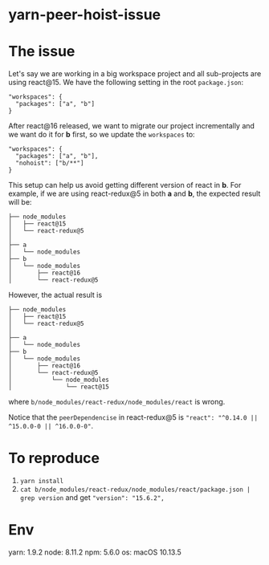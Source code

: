 # yarn-peer-hoist-issue

# The issue

Let's say we are working in a big workspace project and all sub-projects are using react@15. We have the following setting in the root `package.json`:

```
"workspaces": {
  "packages": ["a", "b"]
}
```

After react@16 released, we want to migrate our project incrementally and we want do it for __b__ first, so we update the `workspaces` to:

```
"workspaces": {
  "packages": ["a", "b"],
  "nohoist": ["b/**"]
}
```

This setup can help us avoid getting different version of react in __b__. For example, if we are using react-redux@5 in both __a__ and __b__, the expected result will be:

```
├── node_modules
│   ├── react@15
│   └── react-redux@5
│     
├── a
│   └── node_modules
├── b
│   └── node_modules
│       ├── react@16
│       └── react-redux@5
```

However, the actual result is 

```
├── node_modules
│   ├── react@15
│   └── react-redux@5
│     
├── a
│   └── node_modules
├── b
│   └── node_modules
│       ├── react@16
│       └── react-redux@5
│           └── node_modules
│               └── react@15
```

where `b/node_modules/react-redux/node_modules/react` is wrong.

Notice that the `peerDependencise` in react-redux@5 is `"react": "^0.14.0 || ^15.0.0-0 || ^16.0.0-0"`.

# To reproduce

1. `yarn install`
2. `cat b/node_modules/react-redux/node_modules/react/package.json | grep version` and get `"version": "15.6.2",` 

# Env
yarn: 1.9.2
node: 8.11.2
npm: 5.6.0
os: macOS 10.13.5

